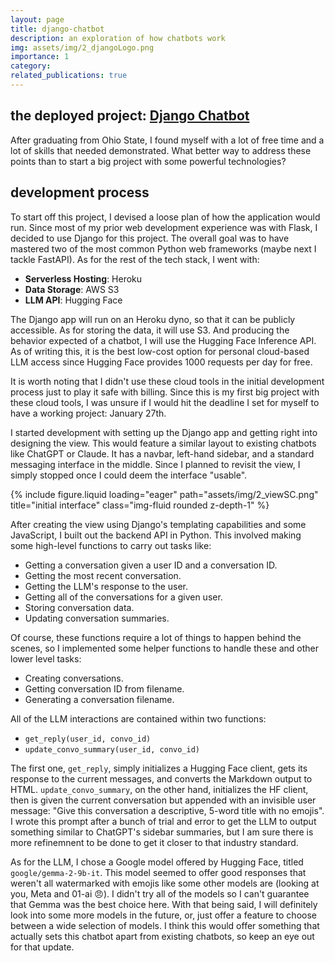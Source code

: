 ```yaml
---
layout: page
title: django-chatbot
description: an exploration of how chatbots work
img: assets/img/2_djangoLogo.png
importance: 1
category: 
related_publications: true
---
```


## the deployed project: [Django Chatbot](https://ej-django-chatbot-a729e1d22fee.herokuapp.com/)

After graduating from Ohio State, I found myself with a lot of free time and a lot of skills that
needed demonstrated. What better way to address these points than to start a big project with some
powerful technologies? 

## development process
To start off this project, I devised a loose plan of how the application would run. Since most of
my prior web development experience was with Flask, I decided to use Django for this project. The
overall goal was to have mastered two of the most common Python web frameworks (maybe next I tackle
FastAPI). As for the rest of the tech stack, I went with:

- **Serverless Hosting**: Heroku
- **Data Storage**: AWS S3
- **LLM API**: Hugging Face

The Django app will run on an Heroku dyno, so that it can be publicly accessible. As for
storing the data, it will use S3. And producing the behavior expected of a chatbot, I will
use the Hugging Face Inference API. As of writing this, it is the best low-cost option for personal
cloud-based LLM access since Hugging Face provides 1000 requests per day for free.

It is worth noting that I didn't use these cloud tools in the initial development process just to
play it safe with billing. Since this is my first big project with these cloud tools, I was unsure
if I would hit the deadline I set for myself to have a working project: January 27th.

I started development with setting up the Django app and getting right into designing the view.
This would feature a similar layout to existing chatbots like ChatGPT or Claude. It has a navbar,
left-hand sidebar, and a standard messaging interface in the middle. Since I planned to revisit the
view, I simply stopped once I could deem the interface "usable".

<div class="row">
  <div class="col-sm mt-3 mt-md-0">
    {% include figure.liquid loading="eager" path="assets/img/2_viewSC.png" title="initial interface" class="img-fluid rounded z-depth-1" %}
  </div>
</div>

After creating the view using Django's templating capabilities and some JavaScript, I built out the
backend API in Python. This involved making some high-level functions to carry out tasks like:
- Getting a conversation given a user ID and a conversation ID.
- Getting the most recent conversation.
- Getting the LLM's response to the user.
- Getting all of the conversations for a given user.
- Storing conversation data.
- Updating conversation summaries.

Of course, these functions require a lot of things to happen behind the scenes, so I implemented
some helper functions to handle these and other lower level tasks:
- Creating conversations.
- Getting conversation ID from filename.
- Generating a conversation filename.

All of the LLM interactions are contained within two functions:
- `get_reply(user_id, convo_id)`
- `update_convo_summary(user_id, convo_id)`

The first one, `get_reply`, simply initializes a Hugging Face client, gets its response to the
current messages, and converts the Markdown output to HTML. `update_convo_summary`, on the other
hand, initializes the HF client, then is given the current conversation but appended with an
invisible user message: "Give this conversation a descriptive, 5-word title with no emojis". I
wrote this prompt after a bunch of trial and error to get the LLM to output something similar to
ChatGPT's sidebar summaries, but I am sure there is more refinemnent to be done to get it closer to
that industry standard.

As for the LLM, I chose a Google model offered by Hugging Face, titled `google/gemma-2-9b-it`. This
model seemed to offer good responses that weren't all watermarked with emojis like some other
models are (looking at you, Meta and 01-ai 😠). I didn't try all of the models so I can't guarantee
that Gemma was the best choice here. With that being said, I will definitely look into some more
models in the future, or, just offer a feature to choose between a wide selection of models. I think
this would offer something that actually sets this chatbot apart from existing chatbots, so keep an
eye out for that update.